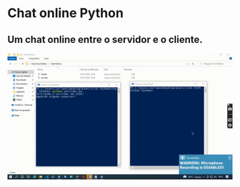 # Chat online Python
## Um chat online entre o servidor e o cliente.

<p align='center'>
  <img width=700px src='gif.gif'>
</p>
 
